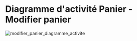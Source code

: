 # Diagramme d'activité Panier - Modifier panier

![modifier_panier_diagramme_activite](https://user-images.githubusercontent.com/16959583/74380563-2106c800-4dea-11ea-8d4b-fd5b3893d133.png)

